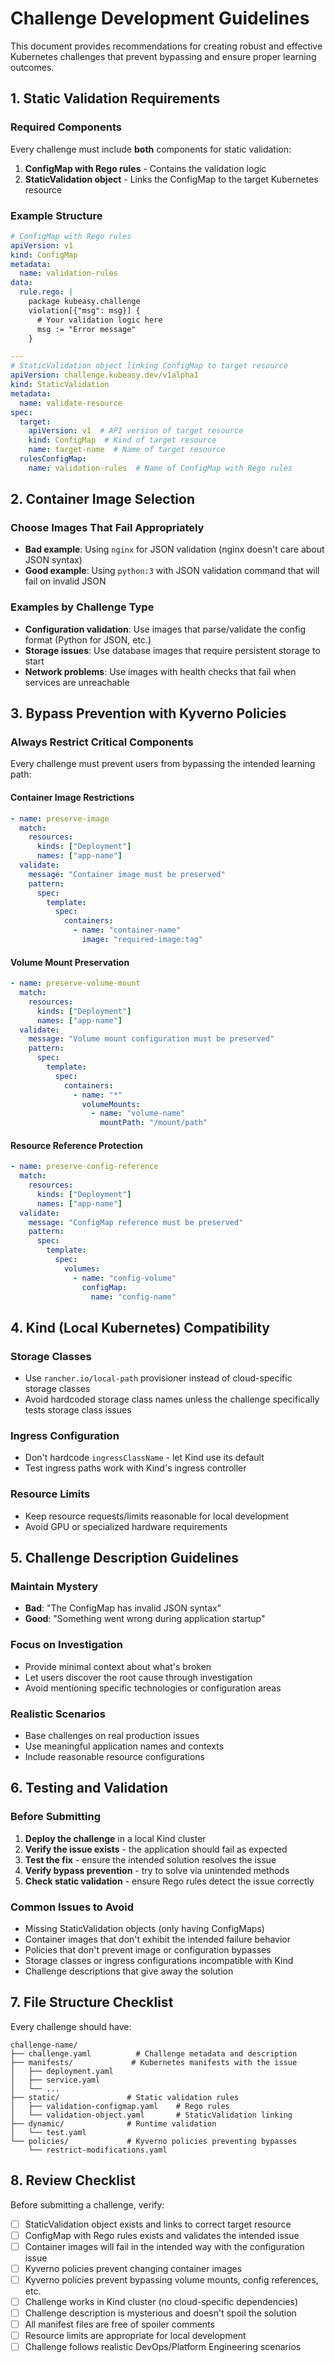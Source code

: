 # Challenge Development Guidelines

This document provides recommendations for creating robust and effective Kubernetes challenges that prevent bypassing and ensure proper learning outcomes.

## 1. Static Validation Requirements

### Required Components
Every challenge must include **both** components for static validation:

1. **ConfigMap with Rego rules** - Contains the validation logic
2. **StaticValidation object** - Links the ConfigMap to the target Kubernetes resource

### Example Structure
```yaml
# ConfigMap with Rego rules
apiVersion: v1
kind: ConfigMap
metadata:
  name: validation-rules
data:
  rule.rego: |
    package kubeasy.challenge
    violation[{"msg": msg}] {
      # Your validation logic here
      msg := "Error message"
    }

---
# StaticValidation object linking ConfigMap to target resource
apiVersion: challenge.kubeasy.dev/v1alpha1
kind: StaticValidation
metadata:
  name: validate-resource
spec:
  target:
    apiVersion: v1  # API version of target resource
    kind: ConfigMap  # Kind of target resource
    name: target-name  # Name of target resource
  rulesConfigMap:
    name: validation-rules  # Name of ConfigMap with Rego rules
```

## 2. Container Image Selection

### Choose Images That Fail Appropriately
- **Bad example**: Using `nginx` for JSON validation (nginx doesn't care about JSON syntax)
- **Good example**: Using `python:3` with JSON validation command that will fail on invalid JSON

### Examples by Challenge Type
- **Configuration validation**: Use images that parse/validate the config format (Python for JSON, etc.)
- **Storage issues**: Use database images that require persistent storage to start
- **Network problems**: Use images with health checks that fail when services are unreachable

## 3. Bypass Prevention with Kyverno Policies

### Always Restrict Critical Components
Every challenge must prevent users from bypassing the intended learning path:

#### Container Image Restrictions
```yaml
- name: preserve-image
  match:
    resources:
      kinds: ["Deployment"]
      names: ["app-name"]
  validate:
    message: "Container image must be preserved"
    pattern:
      spec:
        template:
          spec:
            containers:
              - name: "container-name"
                image: "required-image:tag"
```

#### Volume Mount Preservation
```yaml
- name: preserve-volume-mount
  match:
    resources:
      kinds: ["Deployment"]
      names: ["app-name"]
  validate:
    message: "Volume mount configuration must be preserved"
    pattern:
      spec:
        template:
          spec:
            containers:
              - name: "*"
                volumeMounts:
                  - name: "volume-name"
                    mountPath: "/mount/path"
```

#### Resource Reference Protection
```yaml
- name: preserve-config-reference
  match:
    resources:
      kinds: ["Deployment"]
      names: ["app-name"]
  validate:
    message: "ConfigMap reference must be preserved"
    pattern:
      spec:
        template:
          spec:
            volumes:
              - name: "config-volume"
                configMap:
                  name: "config-name"
```

## 4. Kind (Local Kubernetes) Compatibility

### Storage Classes
- Use `rancher.io/local-path` provisioner instead of cloud-specific storage classes
- Avoid hardcoded storage class names unless the challenge specifically tests storage class issues

### Ingress Configuration
- Don't hardcode `ingressClassName` - let Kind use its default
- Test ingress paths work with Kind's ingress controller

### Resource Limits
- Keep resource requests/limits reasonable for local development
- Avoid GPU or specialized hardware requirements

## 5. Challenge Description Guidelines

### Maintain Mystery
- **Bad**: "The ConfigMap has invalid JSON syntax"
- **Good**: "Something went wrong during application startup"

### Focus on Investigation
- Provide minimal context about what's broken
- Let users discover the root cause through investigation
- Avoid mentioning specific technologies or configuration areas

### Realistic Scenarios
- Base challenges on real production issues
- Use meaningful application names and contexts
- Include reasonable resource configurations

## 6. Testing and Validation

### Before Submitting
1. **Deploy the challenge** in a local Kind cluster
2. **Verify the issue exists** - the application should fail as expected
3. **Test the fix** - ensure the intended solution resolves the issue
4. **Verify bypass prevention** - try to solve via unintended methods
5. **Check static validation** - ensure Rego rules detect the issue correctly

### Common Issues to Avoid
- Missing StaticValidation objects (only having ConfigMaps)
- Container images that don't exhibit the intended failure behavior
- Policies that don't prevent image or configuration bypasses
- Storage classes or ingress configurations incompatible with Kind
- Challenge descriptions that give away the solution

## 7. File Structure Checklist

Every challenge should have:
```
challenge-name/
├── challenge.yaml          # Challenge metadata and description
├── manifests/             # Kubernetes manifests with the issue
│   ├── deployment.yaml
│   ├── service.yaml
│   └── ...
├── static/               # Static validation rules
│   ├── validation-configmap.yaml    # Rego rules
│   └── validation-object.yaml       # StaticValidation linking
├── dynamic/              # Runtime validation
│   └── test.yaml
└── policies/             # Kyverno policies preventing bypasses
    └── restrict-modifications.yaml
```

## 8. Review Checklist

Before submitting a challenge, verify:

- [ ] StaticValidation object exists and links to correct target resource
- [ ] ConfigMap with Rego rules exists and validates the intended issue
- [ ] Container images will fail in the intended way with the configuration issue
- [ ] Kyverno policies prevent changing container images
- [ ] Kyverno policies prevent bypassing volume mounts, config references, etc.
- [ ] Challenge works in Kind cluster (no cloud-specific dependencies)
- [ ] Challenge description is mysterious and doesn't spoil the solution
- [ ] All manifest files are free of spoiler comments
- [ ] Resource limits are appropriate for local development
- [ ] Challenge follows realistic DevOps/Platform Engineering scenarios